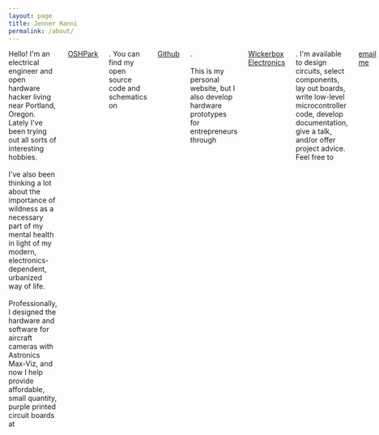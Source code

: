 ```yaml
---
layout: page
title: Jenner Hanni
permalink: /about/
---
```


<div class="container">
  <div class="value-props row" style="margin-top: 10px;">
    <div class="twelve columns value-prop">
Hello! I'm an electrical engineer and open hardware hacker living near Portland, Oregon. Lately I've been trying out all sorts of interesting hobbies. 
<br /><br />
I've also been thinking a lot about the importance of wildness as a necessary part of my mental health in light of my modern, electronics-dependent, urbanized way of life.
<br /><br />
Professionally, I designed the hardware and software for aircraft cameras with Astronics Max-Viz, and now I help provide affordable, small quantity, purple printed circuit boards at <a href="http://oshpark.com">OSHPark</a>. You can find my open source code and schematics on <a href="http://github.com/wicker">Github</a>.
<br /><br />
This is my personal website, but I also develop hardware prototypes for entrepreneurs through <a href="http://wickerbox.net/">Wickerbox Electronics</a>. I'm available to design circuits, select components, lay out boards, write low-level microcontroller code, develop documentation, give a talk, and/or offer project advice. Feel free to <a href="mailto:jeh.wicker@gmail.com">email me</a>.
    </div>
  </div>
</div>


